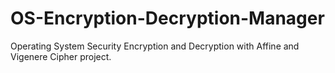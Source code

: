 # OS-Encryption-Decryption-Manager
Operating System Security Encryption and Decryption with Affine and Vigenere Cipher project.
